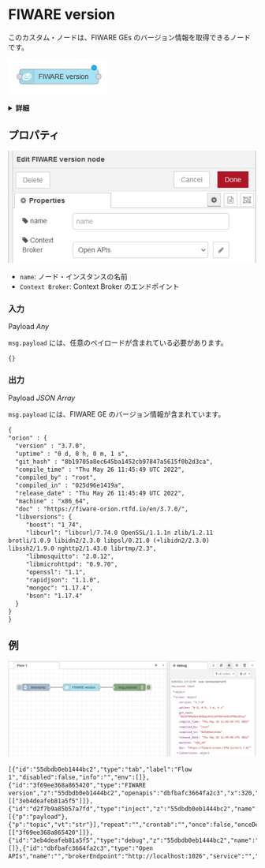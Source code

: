 # FIWARE version 

このカスタム・ノードは、FIWARE GEs のバージョン情報を取得できるノードです。

![](https://raw.githubusercontent.com/lets-fiware/node-red-contrib-letsfiware-NGSI/gh-pages/images/version/version-01.png)

<details>
<summary><strong>詳細</strong></summary>

-   [プロパティ](#properties)
    -   [入力](#input)
    -   [出力](#output)
-   [例](#example)

</details>

<a name="properties"></a>

## プロパティ

![](https://raw.githubusercontent.com/lets-fiware/node-red-contrib-letsfiware-NGSI/gh-pages/images/version/version-02.png)

-   `name`: ノード・インスタンスの名前
-   `Context Broker`: Context Broker のエンドポイント

<a name="input"></a>

### 入力

Payload *Any*

`msg.payload` には、任意のペイロードが含まれている必要があります。

```
{}
```

<a name="output"></a>

### 出力

Payload *JSON Array*

`msg.payload` には、FIWARE GE のバージョン情報が含まれています。

```
{
"orion" : {
  "version" : "3.7.0",
  "uptime" : "0 d, 0 h, 0 m, 1 s",
  "git_hash" : "8b19705a8ec645ba1452cb97847a5615f0b2d3ca",
  "compile_time" : "Thu May 26 11:45:49 UTC 2022",
  "compiled_by" : "root",
  "compiled_in" : "025d96e1419a",
  "release_date" : "Thu May 26 11:45:49 UTC 2022",
  "machine" : "x86_64",
  "doc" : "https://fiware-orion.rtfd.io/en/3.7.0/",
  "libversions": {
     "boost": "1_74",
     "libcurl": "libcurl/7.74.0 OpenSSL/1.1.1n zlib/1.2.11 brotli/1.0.9 libidn2/2.3.0 libpsl/0.21.0 (+libidn2/2.3.0) libssh2/1.9.0 nghttp2/1.43.0 librtmp/2.3",
     "libmosquitto": "2.0.12",
     "libmicrohttpd": "0.9.70",
     "openssl": "1.1",
     "rapidjson": "1.1.0",
     "mongoc": "1.17.4",
     "bson": "1.17.4"
  }
}
}
```

<a name="example"></a>

## 例

![](https://raw.githubusercontent.com/lets-fiware/node-red-contrib-letsfiware-NGSI/gh-pages/images/version/version-03.png)

```
[{"id":"55dbdb0eb1444bc2","type":"tab","label":"Flow 1","disabled":false,"info":"","env":[]},{"id":"3f69ee368a865420","type":"FIWARE version","z":"55dbdb0eb1444bc2","openapis":"dbfbafc3664fa2c3","x":320,"y":80,"wires":[["3eb4deafeb81a5f5"]]},{"id":"d2f7b9a85b57a7fd","type":"inject","z":"55dbdb0eb1444bc2","name":"","props":[{"p":"payload"},{"p":"topic","vt":"str"}],"repeat":"","crontab":"","once":false,"onceDelay":0.1,"topic":"","payload":"","payloadType":"date","x":120,"y":80,"wires":[["3f69ee368a865420"]]},{"id":"3eb4deafeb81a5f5","type":"debug","z":"55dbdb0eb1444bc2","name":"","active":true,"tosidebar":true,"console":false,"tostatus":false,"complete":"false","statusVal":"","statusType":"auto","x":530,"y":80,"wires":[]},{"id":"dbfbafc3664fa2c3","type":"Open APIs","name":"","brokerEndpoint":"http://localhost:1026","service":"","idmEndpoint":"","idmType":"none"}]
```
